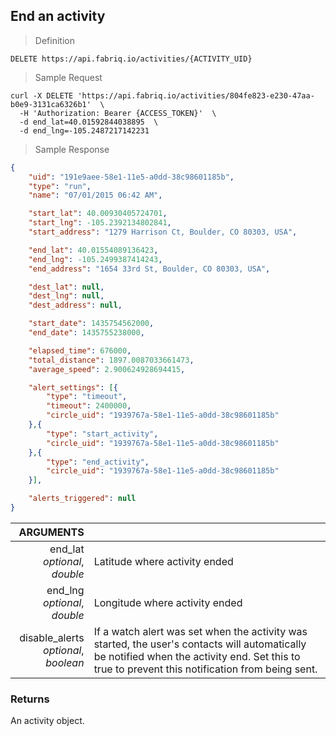 ## End an activity

> Definition

```text
DELETE https://api.fabriq.io/activities/{ACTIVITY_UID}
```

> Sample Request

```shell
curl -X DELETE 'https://api.fabriq.io/activities/804fe823-e230-47aa-b0e9-3131ca6326b1'  \
  -H 'Authorization: Bearer {ACCESS_TOKEN}'  \
  -d end_lat=40.01592844038895  \
  -d end_lng=-105.2487217142231
```

> Sample Response

```json
{
    "uid": "191e9aee-58e1-11e5-a0dd-38c98601185b",
    "type": "run",
    "name": "07/01/2015 06:42 AM",

    "start_lat": 40.00930405724701,
    "start_lng": -105.2392134802841,
    "start_address": "1279 Harrison Ct, Boulder, CO 80303, USA",

    "end_lat": 40.01554089136423,
    "end_lng": -105.2499387414243,
    "end_address": "1654 33rd St, Boulder, CO 80303, USA",

    "dest_lat": null,
    "dest_lng": null,
    "dest_address": null,

    "start_date": 1435754562000,
    "end_date": 1435755238000,

    "elapsed_time": 676000,
    "total_distance": 1897.0087033661473,
    "average_speed": 2.900624928694415,

    "alert_settings": [{
        "type": "timeout",
        "timeout": 2400000,
        "circle_uid": "1939767a-58e1-11e5-a0dd-38c98601185b"
    },{
        "type": "start_activity",
        "circle_uid": "1939767a-58e1-11e5-a0dd-38c98601185b"
    },{
        "type": "end_activity",
        "circle_uid": "1939767a-58e1-11e5-a0dd-38c98601185b"
    }],

    "alerts_triggered": null
}
```

ARGUMENTS ||
---------:        | -----------
end_lat <br>*optional*, *double*  | Latitude where activity ended
end_lng <br>*optional*, *double*  | Longitude where activity ended
disable_alerts <br>*optional*, *boolean*  | If a watch alert was set when the activity was started, the user's contacts will automatically be notified when the activity end.  Set this to true to prevent this notification from being sent.

### Returns
An activity object.

